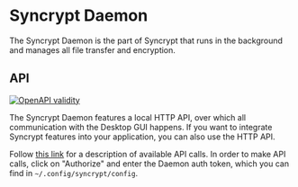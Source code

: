 # Syncrypt Daemon

The Syncrypt Daemon is the part of Syncrypt that runs in the background and
manages all file transfer and encryption.

## API

[![OpenAPI validity](http://online.swagger.io/validator?url=https://raw.githubusercontent.com/syncrypt/client/master/swagger.yaml)](https://generator.swagger.io/?url=https://raw.githubusercontent.com/syncrypt/client/master/swagger.yaml)

The Syncrypt Daemon features a local HTTP API, over which all communication
with the Desktop GUI happens. If you want to integrate Syncrypt features into
your application, you can also use the HTTP API.

Follow [this link](https://generator.swagger.io/?url=https://raw.githubusercontent.com/syncrypt/client/master/swagger.yaml)
for a description of available API calls. In order to make API calls, click on "Authorize" and enter
the Daemon auth token, which you can find in ``~/.config/syncrypt/config``.
